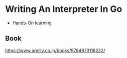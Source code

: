 # Writing An Interpreter In Go

* Hands-On learning

## Book

https://www.oreilly.co.jp/books/9784873118222/
